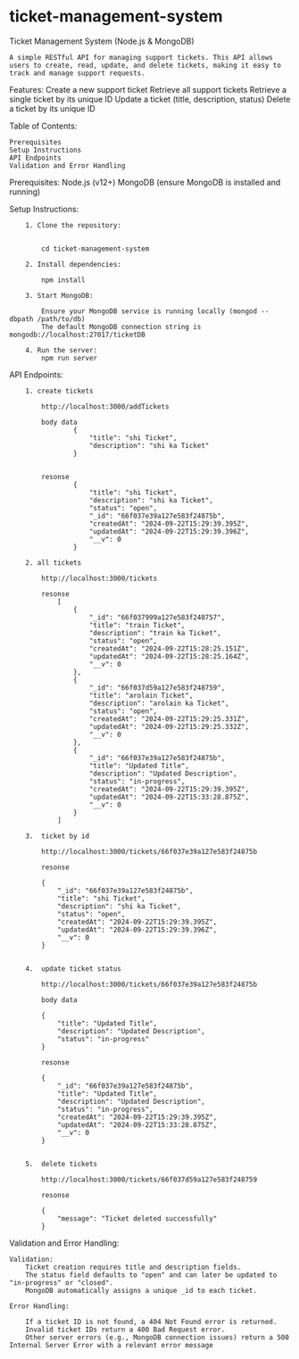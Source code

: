 # ticket-management-system
Ticket Management System (Node.js & MongoDB)
 
    A simple RESTful API for managing support tickets. This API allows users to create, read, update, and delete tickets, making it easy to track and manage support requests.
 
Features:
    Create a new support ticket
    Retrieve all support tickets
    Retrieve a single ticket by its unique ID
    Update a ticket (title, description, status)
    Delete a ticket by its unique ID
 
 
 
Table of Contents:
 
    Prerequisites
    Setup Instructions
    API Endpoints
    Validation and Error Handling
 
 
 
 
 
Prerequisites:
    Node.js (v12+)
    MongoDB (ensure MongoDB is installed and running)
 
 
 
 
Setup Instructions:
 
        1. Clone the repository:
 
 
            cd ticket-management-system
 
        2. Install dependencies:
 
            npm install
 
        3. Start MongoDB:
 
            Ensure your MongoDB service is running locally (mongod --dbpath /path/to/db)
            The default MongoDB connection string is mongodb://localhost:27017/ticketDB
 
        4. Run the server:
            npm run server
 
 
API Endpoints:
 
 
        1. create tickets
 
            http://localhost:3000/addTickets
 
            body data 
                    {
                        "title": "shi Ticket",
                        "description": "shi ka Ticket"
                    }
 
 
            resonse 
                    {
                        "title": "shi Ticket",
                        "description": "shi ka Ticket",
                        "status": "open",
                        "_id": "66f037e39a127e583f24875b",
                        "createdAt": "2024-09-22T15:29:39.395Z",
                        "updatedAt": "2024-09-22T15:29:39.396Z",
                        "__v": 0
                    }
 
        2. all tickets
 
            http://localhost:3000/tickets
 
            resonse
                [
                    {
                        "_id": "66f037999a127e583f248757",
                        "title": "train Ticket",
                        "description": "train ka Ticket",
                        "status": "open",
                        "createdAt": "2024-09-22T15:28:25.151Z",
                        "updatedAt": "2024-09-22T15:28:25.164Z",
                        "__v": 0
                    },
                    {
                        "_id": "66f037d59a127e583f248759",
                        "title": "arolain Ticket",
                        "description": "arolain ka Ticket",
                        "status": "open",
                        "createdAt": "2024-09-22T15:29:25.331Z",
                        "updatedAt": "2024-09-22T15:29:25.332Z",
                        "__v": 0
                    },
                    {
                        "_id": "66f037e39a127e583f24875b",
                        "title": "Updated Title",
                        "description": "Updated Description",
                        "status": "in-progress",
                        "createdAt": "2024-09-22T15:29:39.395Z",
                        "updatedAt": "2024-09-22T15:33:28.875Z",
                        "__v": 0
                    }
                ]
 
        3.  ticket by id
 
            http://localhost:3000/tickets/66f037e39a127e583f24875b
 
            resonse 
 
            {
                "_id": "66f037e39a127e583f24875b",
                "title": "shi Ticket",
                "description": "shi ka Ticket",
                "status": "open",
                "createdAt": "2024-09-22T15:29:39.395Z",
                "updatedAt": "2024-09-22T15:29:39.396Z",
                "__v": 0
            }
 
 
        4.  update ticket status
 
            http://localhost:3000/tickets/66f037e39a127e583f24875b
 
            body data 
 
            {
                "title": "Updated Title",
                "description": "Updated Description",
                "status": "in-progress"
            }
 
            resonse
 
            {
                "_id": "66f037e39a127e583f24875b",
                "title": "Updated Title",
                "description": "Updated Description",
                "status": "in-progress",
                "createdAt": "2024-09-22T15:29:39.395Z",
                "updatedAt": "2024-09-22T15:33:28.875Z",
                "__v": 0
            }
 
 
        5.  delete tickets
 
            http://localhost:3000/tickets/66f037d59a127e583f248759
 
            resonse 
 
            {
                "message": "Ticket deleted successfully"
            }
 
 
Validation and Error Handling:
 
    Validation:
        Ticket creation requires title and description fields.
        The status field defaults to "open" and can later be updated to "in-progress" or "closed".
        MongoDB automatically assigns a unique _id to each ticket.
 
    Error Handling:
 
        If a ticket ID is not found, a 404 Not Found error is returned.
        Invalid ticket IDs return a 400 Bad Request error.
        Other server errors (e.g., MongoDB connection issues) return a 500 Internal Server Error with a relevant error message
